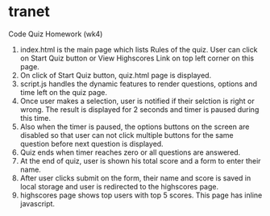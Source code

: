 # tranet
Code Quiz Homework (wk4)
1) index.html is the main page which lists Rules of the quiz. User can click on Start Quiz button or View Highscores Link on top left corner on this page.
2) On click of Start Quiz button, quiz.html page is displayed.
3) script.js handles the dynamic features to render questions, options and time left on the quiz page.
4) Once user makes a selection, user is notified if their selction is right or wrong. The result is displayed for 2 seconds and timer is paused during this time. 
5) Also when the timer is paused, the options buttons on the screen are disabled so that user can not click multiple buttons for the same question before next question is displayed.
6) Quiz ends when timer reaches zero or all questions are answered. 
7) At the end of quiz, user is shown his total score and a form to enter their name. 
8) After user clicks submit on the form, their name and score is saved in local storage and user is redirected to the highscores page. 
9) highscores page shows top users with top 5 scores. This page has inline javascript.   